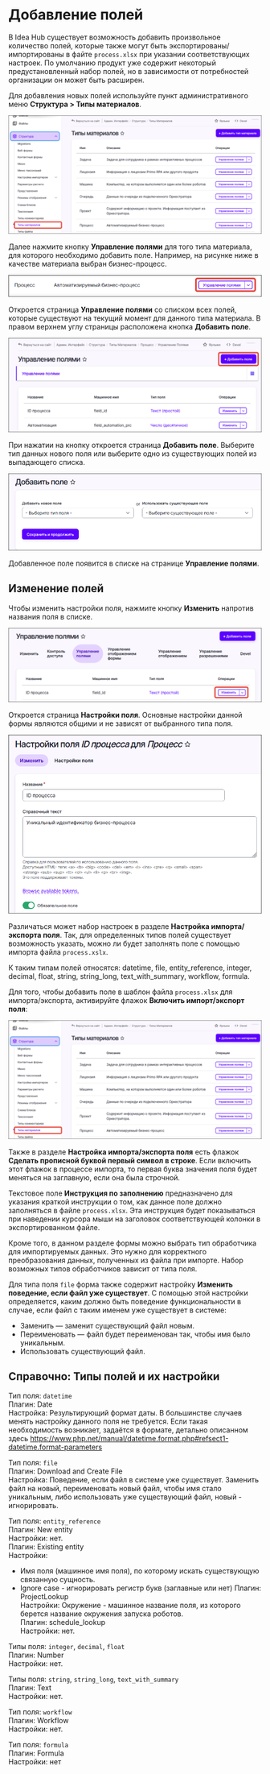 # Добавление полей 

В Idea Hub существует возможность добавить произвольное количество полей, которые также могут быть экспортированы/импортированы в файте `process.xlsx` при указании соответствующих настроек. По умолчанию продукт уже содержит некоторый предустановленный набор полей, но в зависимости от потребностей организации он может быть расширен.

Для добавления новых полей используйте пункт административного меню **Структура > Типы материалов**.

![Структура > Типы материалов](<../../.gitbook/assets1/idea-hub/add-fields-menu.png>)

Далее нажмите кнопку **Управление полями** для того типа материала, для которого необходимо добавить поле. Например, на рисунке ниже в качестве материала выбран бизнес-процесс.

![Управление полями процесса](<../../.gitbook/assets1/idea-hub/control-fields.png>)

Откроется страница **Управление полями** со списком всех полей, которые существуют на текущий момент для данного типа материала. В правом верхнем углу страницы расположена кнопка **Добавить поле**.

![Кнопка Добавить поле](<../../.gitbook/assets1/idea-hub/add-fields-button.png>)

При нажатии на кнопку откроется страница **Добавить поле**. Выберите тип данных нового поля или выберите одно из существующих полей из выпадающего списка.

![Форма добавления поля](<../../.gitbook/assets1/idea-hub/add-fields-form.png>)

Добавленное поле появится в списке на странице **Управление полями**.

## Изменение полей

Чтобы изменить настройки поля, нажмите кнопку **Изменить** напротив названия поля в списке.

![Кнопка Изменить](<../../.gitbook/assets1/idea-hub/change-field.png>)

Откроется страница **Настройки поля**. Основные настройки данной формы являются общими и не зависят от выбранного типа поля.

![Кнопка Изменить](<../../.gitbook/assets1/idea-hub/change-form-1.png>)

Различаться может набор настроек в разделе **Настройка импорта/экспорта поля**. Так, для определенных типов полей существует возможность указать, можно ли будет заполнять поле с помощью импорта файла `process.xslx`. 

К таким типам полей относятся: datetime, file, entity_reference, integer, decimal, float, string, string_long, text_with_summary, workflow, formula.

Для того, чтобы добавить поле в шаблон файла `process.xlsx` для импорта/экспорта, активируйте флажок **Включить импорт/экспорт поля**:

![](<../../.gitbook/assets1/idea-hub/add-fields-menu.png>)

Также в разделе **Настройка импорта/экспорта поля** есть флажок **Сделать прописной буквой первый символ в строке**. Если включить этот флажок в процессе импорта, то первая буква значения поля будет меняться на заглавную, если она была строчной.

Текстовое поле **Инструкция по заполнению** предназначено для указания краткой инструкции о том, как данное поле должно заполняться в файле `process.xlsx`. Эта инструкция будет показываться при наведении курсора мыши на заголовок соответствующей колонки в экспортированном файле. 

Кроме того, в данном разделе формы можно выбрать тип обработчика для импортируемых данных. Это нужно для корректного преобразования данных, полученных из файла при импорте. Набор возможных типов обработчиков зависит от типа поля.

Для типа поля `file` форма также содержит настройку **Изменить поведение, если файл уже существует**. С помощью этой настройки определяется, каким должно быть поведение функциональности в случае, если файл с таким именем уже существует в системе:
* Заменить — заменит существующий файл новым.
* Переименовать — файл будет переименован так, чтобы имя было уникальным.
* Использовать существующий файл.

## Справочно: Типы полей и их настройки

Тип поля: `datetime`\
Плагин: Date\
Настройка: Результирующий формат даты. В большинстве случаев  менять настройку данного поля  не требуется. Если такая необходимость возникает, задаётся в формате, детально описанном здесь https://www.php.net/manual/datetime.format.php#refsect1-datetime.format-parameters


Тип поля: `file`\
Плагин: Download and Create File\
Настройка: Поведение, если файл в системе уже существует. Заменить файл на новый, переименовать новый файл, чтобы имя стало уникальным, либо использовать уже существующий файл, новый - игнорировать.


Тип поля: `entity_reference`\
Плагин: New entity\
Настройки: нет.\
Плагин: Existing entity\
Настройки:
- Имя поля (машинное имя поля), по которому искать существующую связанную сущность.
- Ignore case - игнорировать регистр букв (заглавные или нет)
Плагин: ProjectLookup\
Настройки: Окружение - машинное название поля, из которого берется название окружения запуска роботов.\
Плагин: schedule_lookup\
Настройки: нет.


Типы поля: `integer`, `decimal`, `float`\
Плагин: Number\
Настройки: нет.


Типы поля: `string`, `string_long`, `text_with_summary`\
Плагин: Text\
Настройки: нет.


Тип поля: `workflow`\
Плагин: Workflow\
Настройки: нет.


Тип поля: `formula`\
Плагин: Formula\
Настройки: нет


